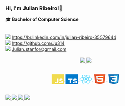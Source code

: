### Hi, I'm Julian Ribeiro!👋


🎓 **Bachelor of Computer Science**

</br>

<div align="left">
  <img src="https://img.shields.io/badge/LinkedIn-0077B5?style=for-the-badge&logo=linkedin&logoColor=white" />
  <a href="https://br.linkedin.com/in/julian-ribeiro-35579644" target="_blank">https://br.linkedin.com/in/julian-ribeiro-35579644</a></br>
  <img src="https://img.shields.io/badge/GitHub-100000?style=for-the-badge&logo=github&logoColor=white" />
    <a href="https://github.com/Ju314" target="_blank">https://github.com/Ju314</a> </br>
  <img src= "https://img.shields.io/badge/Gmail-D14836?style=for-the-badge&logo=gmail&logoColor=white" /> 
    <a href = "mailto:Julian.stanfor@gmail.com" target="_blank">Julian.stanfor@gmail.com </a>
</div><br>

<div align="center">
  <a href="https://github.com/Ju314">
  <img height="180em" src="https://github-readme-stats.vercel.app/api?username=ju314&show_icons=true&theme=dracula&include_all_commits=true&count_private=true"/>
  <img height="180em" src="https://github-readme-stats.vercel.app/api/top-langs/?username=ju314&layout=compact&langs_count=7&theme=dracula"/>
</div></br>
  
<div align="center"><br>
  <img align="center" alt="Ju-Js" height="30" width="40" src="https://raw.githubusercontent.com/devicons/devicon/master/icons/javascript/javascript-plain.svg">
  <img align="center" alt="Ju-Ts" height="30" width="40" src="https://raw.githubusercontent.com/devicons/devicon/master/icons/typescript/typescript-plain.svg">
  <img align="center" alt="Ju-React" height="30" width="40" src="https://raw.githubusercontent.com/devicons/devicon/master/icons/react/react-original.svg">
  <img align="center" alt="Ju-HTML" height="30" width="40" src="https://raw.githubusercontent.com/devicons/devicon/master/icons/html5/html5-original.svg">
  <img align="center" alt="Ju-CSS" height="30" width="40" src="https://raw.githubusercontent.com/devicons/devicon/master/icons/css3/css3-original.svg">
</div></br></br>
  
<img src="https://img.shields.io/badge/Go-00ADD8?style=for-the-badge&logo=go&logoColor=white"/>  
<img src="https://img.shields.io/badge/JavaScript-F7DF1E?style=for-the-badge&logo=javascript&logoColor=black"/>
<img src="https://img.shields.io/badge/TypeScript-007ACC?style=for-the-badge&logo=typescript&logoColor=white"/>
<img src="https://img.shields.io/badge/React_Native-20232A?style=for-the-badge&logo=react&logoColor=61DAFB"/>
